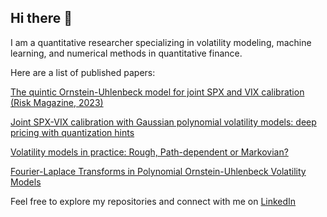 ## Hi there 👋

I am a quantitative researcher specializing in volatility modeling, machine learning, and numerical methods in quantitative finance.

Here are a list of published papers:

[The quintic Ornstein-Uhlenbeck model for joint SPX and VIX calibration (Risk Magazine, 2023)](https://papers.ssrn.com/sol3/papers.cfm?abstract_id=4308677)

[Joint SPX-VIX calibration with Gaussian polynomial volatility models: deep pricing with quantization hints](https://papers.ssrn.com/sol3/papers.cfm?abstract_id=4292544)

[Volatility models in practice: Rough, Path-dependent or Markovian?](https://papers.ssrn.com/sol3/papers.cfm?abstract_id=4684016)

[Fourier-Laplace Transforms in Polynomial Ornstein-Uhlenbeck Volatility Models](https://papers.ssrn.com/sol3/papers.cfm?abstract_id=4816314)

Feel free to explore my repositories and connect with me on [LinkedIn](https://www.linkedin.com/in/shaun-li-66a6582b/)




<!--
**shaunlinz02/shaunlinz02** is a ✨ _special_ ✨ repository because its `README.md` (this file) appears on your GitHub profile.

Here are some ideas to get you started:

- 🔭 I’m currently working on ...
- 🌱 I’m currently learning ...
- 👯 I’m looking to collaborate on ...
- 🤔 I’m looking for help with ...
- 💬 Ask me about ...
- 📫 How to reach me: ...
- 😄 Pronouns: ...
- ⚡ Fun fact: ...
-->
